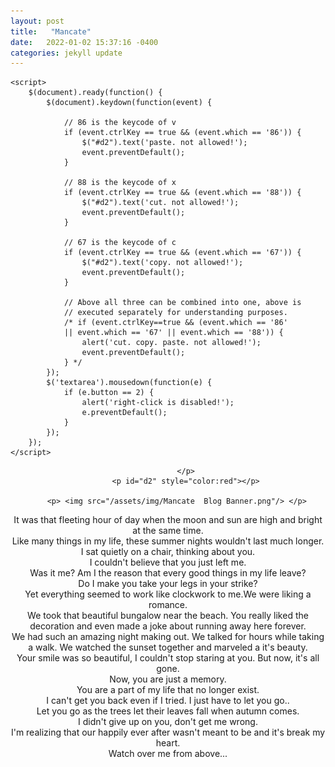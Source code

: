 ```yaml
---
layout: post
title:   "Mancate"
date:   2022-01-02 15:37:16 -0400
categories: jekyll update
---
```

<html>

<head>
	<script src=
"https://ajax.googleapis.com/ajax/libs/jquery/3.4.1/jquery.min.js">
	</script>
	<style>
		#geek {
			padding: 65px 0;
		}
	</style>

	<script>
		$(document).ready(function() {
			$(document).keydown(function(event) {

				// 86 is the keycode of v
				if (event.ctrlKey == true && (event.which == '86')) {
					$("#d2").text('paste. not allowed!');
					event.preventDefault();
				}

				// 88 is the keycode of x
				if (event.ctrlKey == true && (event.which == '88')) {
					$("#d2").text('cut. not allowed!');
					event.preventDefault();
				}

				// 67 is the keycode of c
				if (event.ctrlKey == true && (event.which == '67')) {
					$("#d2").text('copy. not allowed!');
					event.preventDefault();
				}

				// Above all three can be combined into one, above is
				// executed separately for understanding purposes.
				/* if (event.ctrlKey==true && (event.which == '86'
				|| event.which == '67' || event.which == '88')) {
					alert('cut. copy. paste. not allowed!');
					event.preventDefault();
				} */
			});
			$('textarea').mousedown(function(e) {
				if (e.button == 2) {
					alert('right-click is disabled!');
					e.preventDefault();
				}
			});
		});
	</script>
</head>

<body>
	<center>
			<p id="d1" style="font-weight:bolder">
				
			</p>
			<p id="d2" style="color:red"></p>

		<p> <img src="/assets/img/Mancate  Blog Banner.png"/> </p>


It was that fleeting hour of day when the moon and sun are high and bright at the same time. <br>
Like many things in my life, these summer nights wouldn't last much longer.<br>
I sat quietly on a chair, thinking about you. <br>
I couldn't believe that you just left me. <br>
Was it me? Am I the reason that every good things in my life leave? <br>
Do I make you take your legs in your strike?<br>
Yet everything seemed to work like clockwork to me.We were liking a romance.<br>
We took that beautiful bungalow near the beach. You really liked the decoration and even made a joke about running away here forever. <br>
We had such an amazing night making out. We talked for hours while taking a walk. We watched the sunset together and marveled a it's beauty. <br>
Your smile was so beautiful, I couldn't stop staring at you. But now, it's all gone. <br>
Now, you are just a memory.<br>
You are a part of my life that no longer exist. <br>
I can't get you back even if I tried. I just have to let you go..<br>
Let you go as the trees let their leaves fall when autumn comes.<br>
I didn't give up on you, don't get me wrong.<br>
I'm realizing that our happily ever after wasn't meant to be and it's break my heart.<br>
Watch over me from above...<br>
